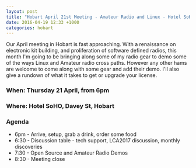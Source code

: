 ```yaml
---
layout: post
title: "Hobart April 21st Meeting - Amateur Radio and Linux - Hotel SoHo, 6pm"
date: 2016-04-19 12:33 +1000
categories: hobart
---
```


Our April meeting in Hobart is fast approaching. With a renaissance on
electronic kit building, and proliferation of software defined radios, this
month I'm going to be bringing along some of my radio gear to demo some of the
ways Linux and Amateur radio cross paths. However any other hams are welcome
to come along with some gear and add their demo. I'll also give a rundown of
what it takes to get or upgrade your license.


### When: Thursday 21 April, from 6pm

### Where: Hotel SoHO, Davey St, Hobart

### Agenda

  * 6pm - Arrive, setup, grab a drink, order some food
  * 6:30 - Discussion table - tech support, LCA2017 discussion, monthly discoveries
  * 7:30 - Open Source and Amateur Radio Demos
  * 8:30 - Meeting close
